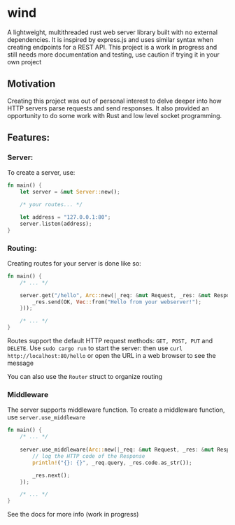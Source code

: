 # wind
A lightweight, multithreaded rust web server library built with no external dependencies. It is inspired by express.js and uses similar syntax when creating endpoints for a REST API.
This project is a work in progress and still needs more documentation and testing, use caution if trying it in your own project

## Motivation
Creating this project was out of personal interest to delve deeper into how HTTP servers parse requests and send responses. It also provided an opportunity to do some work with Rust and low level socket programming.

## Features:
### Server:
To create a server, use:
```rust
fn main() {
    let server = &mut Server::new();

    /* your routes... */

    let address = "127.0.0.1:80";
    server.listen(address);
}
```

### Routing:
Creating routes for your server is done like so:
```rust
fn main() {
    /* ... */

    server.get("/hello", Arc::new(|_req: &mut Request, _res: &mut Response| {
        _res.send(OK, Vec::from("Hello from your webserver!");
    }));

    /* ... */
}
```
Routes support the default HTTP request methods: `GET, POST, PUT` and `DELETE`.
Use `sudo cargo run` to start the server: then use `curl http://localhost:80/hello` or open the URL in a web browser to see the message

You can also use the `Router` struct to organize routing

### Middleware
The server supports middleware function. To create a middleware function, use `server.use_middleware`
```rust
fn main() {
    /* ... */
    
    server.use_middleware(Arc::new(|_req: &mut Request, _res: &mut Response| {
        // log the HTTP code of the Response
        println!("{}: {}", _req.query, _res.code.as_str());

        _res.next();
    });

    /* ... */
}
```

See the docs for more info (work in progress)

